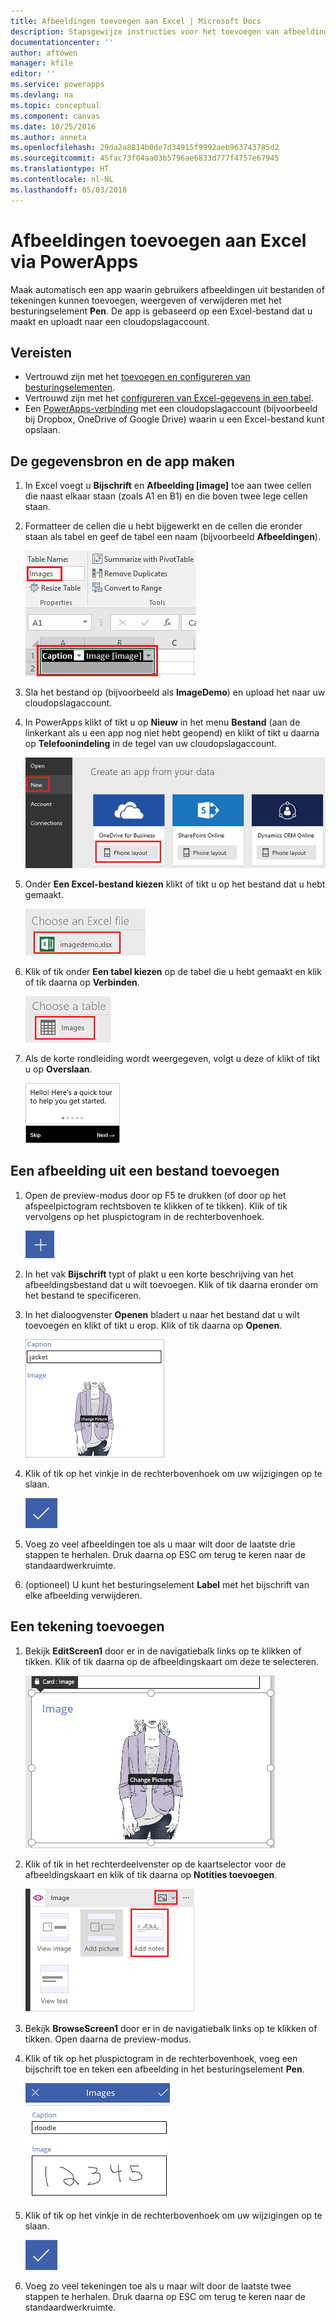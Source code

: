 ```yaml
---
title: Afbeeldingen toevoegen aan Excel | Microsoft Docs
description: Stapsgewijze instructies voor het toevoegen van afbeeldingsbestanden en pentekeningen aan Excel in een cloudopslagaccount
documentationcenter: ''
author: aftowen
manager: kfile
editor: ''
ms.service: powerapps
ms.devlang: na
ms.topic: conceptual
ms.component: canvas
ms.date: 10/25/2016
ms.author: anneta
ms.openlocfilehash: 29da2a8814b0de7d34915f9992aeb963743785d2
ms.sourcegitcommit: 45fac73f04aa03b5796ae6833d777f4757e67945
ms.translationtype: HT
ms.contentlocale: nl-NL
ms.lasthandoff: 05/03/2018
---
```

# <a name="add-images-to-excel-from-powerapps"></a>Afbeeldingen toevoegen aan Excel via PowerApps
Maak automatisch een app waarin gebruikers afbeeldingen uit bestanden of tekeningen kunnen toevoegen, weergeven of verwijderen met het besturingselement **Pen**. De app is gebaseerd op een Excel-bestand dat u maakt en uploadt naar een cloudopslagaccount.

## <a name="prerequisites"></a>Vereisten

* Vertrouwd zijn met het [toevoegen en configureren van besturingselementen](add-configure-controls.md).
* Vertrouwd zijn met het [configureren van Excel-gegevens in een tabel](https://support.office.com/article/Format-an-Excel-table-6789619F-C889-495C-99C2-2F971C0E2370?ui=en-US&rs=en-US&ad=US).
* Een [PowerApps-verbinding](add-data-connection.md) met een cloudopslagaccount (bijvoorbeeld bij Dropbox, OneDrive of Google Drive) waarin u een Excel-bestand kunt opslaan.

## <a name="create-the-data-source-and-the-app"></a>De gegevensbron en de app maken
1. In Excel voegt u **Bijschrift** en **Afbeelding [image]** toe aan twee cellen die naast elkaar staan (zoals A1 en B1) en die boven twee lege cellen staan.
2. Formatteer de cellen die u hebt bijgewerkt en de cellen die eronder staan als tabel en geef de tabel een naam (bijvoorbeeld **Afbeeldingen**).
   
    ![Een tabel maken](./media/add-images-to-excel/create-table.png)
3. Sla het bestand op (bijvoorbeeld als **ImageDemo**) en upload het naar uw cloudopslagaccount.
4. In PowerApps klikt of tikt u op **Nieuw** in het menu **Bestand** (aan de linkerkant als u een app nog niet hebt geopend) en klikt of tikt u daarna op **Telefoonindeling** in de tegel van uw cloudopslagaccount.
   
    ![Uw cloudopslagaccount selecteren](./media/add-images-to-excel/select-account.png)
5. Onder **Een Excel-bestand kiezen** klikt of tikt u op het bestand dat u hebt gemaakt.
   
    ![Uw werkmap selecteren](./media/add-images-to-excel/select-workbook.png)
6. Klik of tik onder **Een tabel kiezen** op de tabel die u hebt gemaakt en klik of tik daarna op **Verbinden**.
   
    ![Uw tabel selecteren](./media/add-images-to-excel/select-table.png)
7. Als de korte rondleiding wordt weergegeven, volgt u deze of klikt of tikt u op **Overslaan**.
   
    ![Eerste scherm van de rondleiding](./media/add-images-to-excel/quick-tour.png)

## <a name="add-an-image-from-a-file"></a>Een afbeelding uit een bestand toevoegen
1. Open de preview-modus door op F5 te drukken (of door op het afspeelpictogram rechtsboven te klikken of te tikken). Klik of tik vervolgens op het pluspictogram in de rechterbovenhoek.
   
    ![Pluspictogram](./media/add-images-to-excel/plus-icon.png)
2. In het vak **Bijschrift** typt of plakt u een korte beschrijving van het afbeeldingsbestand dat u wilt toevoegen. Klik of tik daarna eronder om het bestand te specificeren.
3. In het dialoogvenster **Openen** bladert u naar het bestand dat u wilt toevoegen en klikt of tikt u erop. Klik of tik daarna op **Openen**.
   
    ![Een bijschrift en een afbeelding toevoegen](./media/add-images-to-excel/add-image.png)
4. Klik of tik op het vinkje in de rechterbovenhoek om uw wijzigingen op te slaan.
   
    ![Wijzigingen opslaan](./media/add-images-to-excel/checkmark-icon.png)
5. Voeg zo veel afbeeldingen toe als u maar wilt door de laatste drie stappen te herhalen. Druk daarna op ESC om terug te keren naar de standaardwerkruimte.
6. (optioneel) U kunt het besturingselement **Label** met het bijschrift van elke afbeelding verwijderen.

## <a name="add-a-drawing"></a>Een tekening toevoegen
1. Bekijk **EditScreen1** door er in de navigatiebalk links op te klikken of tikken. Klik of tik daarna op de afbeeldingskaart om deze te selecteren.
   
    ![Een afbeeldingskaart selecteren](./media/add-images-to-excel/select-card.png)
2. Klik of tik in het rechterdeelvenster op de kaartselector voor de afbeeldingskaart en klik of tik daarna op **Notities toevoegen**.
   
    ![Notities toevoegen](./media/add-images-to-excel/add-notes.png)
3. Bekijk **BrowseScreen1** door er in de navigatiebalk links op te klikken of tikken. Open daarna de preview-modus.
4. Klik of tik op het pluspictogram in de rechterbovenhoek, voeg een bijschrift toe en teken een afbeelding in het besturingselement **Pen**.
   
    ![Een afbeelding tekenen](./media/add-images-to-excel/draw-picture.png)
5. Klik of tik op het vinkje in de rechterbovenhoek om uw wijzigingen op te slaan.
   
    ![Wijzigingen opslaan](./media/add-images-to-excel/checkmark-icon.png)
6. Voeg zo veel tekeningen toe als u maar wilt door de laatste twee stappen te herhalen. Druk daarna op ESC om terug te keren naar de standaardwerkruimte.

